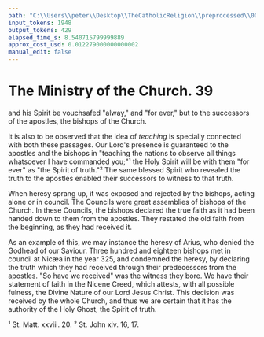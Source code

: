 ```yaml
---
path: "C:\\Users\\peter\\Desktop\\TheCatholicReligion\\preprocessed\\00059.jpg"
input_tokens: 1948
output_tokens: 429
elapsed_time_s: 8.540715799999889
approx_cost_usd: 0.012279000000000002
manual_edit: false
---
```

# The Ministry of the Church. 39

and his Spirit be vouchsafed "alway," and "for
ever," but to the successors of the apostles, the
bishops of the Church.

It is also to be observed that the idea of
*teaching* is specially connected with both these
passages. Our Lord's presence is guaranteed
to the apostles and the bishops in "teaching
the nations to observe all things whatsoever
I have commanded you;"¹ the Holy Spirit will
be with them "for ever" as "the Spirit of
truth."² The same blessed Spirit who revealed
the truth to the apostles enabled their successors
to witness to that truth.

When heresy sprang up, it was exposed and
rejected by the bishops, acting alone or in council.
The Councils were great assemblies of bishops
of the Church. In these Councils, the bishops
declared the true faith as it had been handed
down to them from the apostles. They restated
the old faith from the beginning, as they had
received it.

As an example of this, we may instance the
heresy of Arius, who denied the Godhead of
our Saviour. Three hundred and eighteen
bishops met in council at Nicæa in the year
325, and condemned the heresy, by declaring
the truth which they had received through their
predecessors from the apostles. "So have we
received" was the witness they bore. We have
their statement of faith in the Nicene Creed,
which attests, with all possible fulness, the
Divine Nature of our Lord Jesus Christ. This
decision was received by the whole Church, and
thus we are certain that it has the authority of
the Holy Ghost, the Spirit of truth.

¹ St. Matt. xxviii. 20.
² St. John xiv. 16, 17.